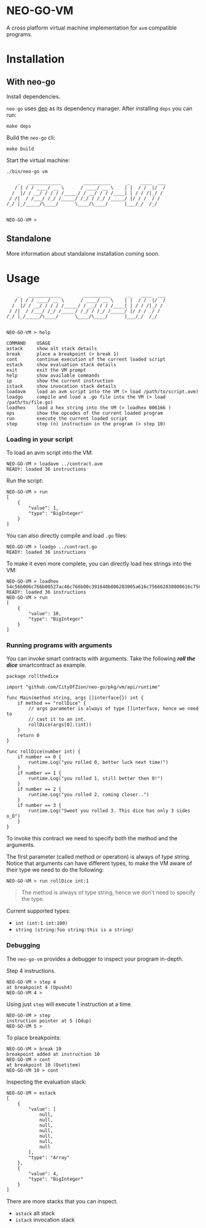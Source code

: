 # NEO-GO-VM

A cross platform virtual machine implementation for `avm` compatible programs. 

# Installation

## With neo-go
Install dependencies.

`neo-go` uses [dep](https://github.com/golang/dep) as its dependency manager. After installing `deps` you can run:

```
make deps
```

Build the `neo-go` cli:

```
make build
```

Start the virtual machine:

```
./bin/neo-go vm
```

```
    _   ____________        __________      _    ____  ___
   / | / / ____/ __ \      / ____/ __ \    | |  / /  |/  /
  /  |/ / __/ / / / /_____/ / __/ / / /____| | / / /|_/ /
 / /|  / /___/ /_/ /_____/ /_/ / /_/ /_____/ |/ / /  / /
/_/ |_/_____/\____/      \____/\____/      |___/_/  /_/


NEO-GO-VM >
```

## Standalone
More information about standalone installation coming soon.

# Usage

```
    _   ____________        __________      _    ____  ___
   / | / / ____/ __ \      / ____/ __ \    | |  / /  |/  /
  /  |/ / __/ / / / /_____/ / __/ / / /____| | / / /|_/ /
 / /|  / /___/ /_/ /_____/ /_/ / /_/ /_____/ |/ / /  / /
/_/ |_/_____/\____/      \____/\____/      |___/_/  /_/


NEO-GO-VM > help

COMMAND    USAGE
astack     show alt stack details
break      place a breakpoint (> break 1)
cont       continue execution of the current loaded script
estack     show evaluation stack details
exit       exit the VM prompt
help       show available commands
ip         show the current instruction
istack     show invocation stack details
loadavm    load an avm script into the VM (> load /path/to/script.avm)
loadgo     compile and load a .go file into the VM (> load /path/to/file.go)
loadhex    load a hex string into the VM (> loadhex 006166 )
ops        show the opcodes of the current loaded program
run        execute the current loaded script
step       step (n) instruction in the program (> step 10)
```

### Loading in your script

To load an avm script into the VM:

```
NEO-GO-VM > loadavm ../contract.avm
READY: loaded 36 instructions
```

Run the script:

```
NEO-GO-VM > run
[
    {
        "value": 1,
        "type": "BigInteger"
    }
]
```

You can also directly compile and load `.go` files:

```
NEO-GO-VM > loadgo ../contract.go
READY: loaded 36 instructions
```

To make it even more complete, you can directly load hex strings into the VM:

```
NEO-GO-VM > loadhex 54c56b006c766b00527ac46c766b00c391640b006203005a616c756662030000616c7566
READY: loaded 36 instructions
NEO-GO-VM > run
[
    {
        "value": 10,
        "type": "BigInteger"
    }
]

```

### Running programs with arguments
You can invoke smart contracts with arguments. Take the following ***roll the dice*** smartcontract as example. 

```
package rollthedice

import "github.com/CityOfZion/neo-go/pkg/vm/api/runtime"

func Main(method string, args []interface{}) int {
    if method == "rollDice" {
        // args parameter is always of type []interface, hence we need to 
        // cast it to an int.
        rollDice(args[0].(int))
    }
    return 0
}

func rollDice(number int) {
    if number == 0 {
        runtime.Log("you rolled 0, better luck next time!")
    }
    if number == 1 {
        runtime.Log("you rolled 1, still better then 0!")
    }
    if number == 2 {
        runtime.Log("you rolled 2, coming closer..") 
    }
    if number == 3 {
        runtime.Log("Sweet you rolled 3. This dice has only 3 sides o_O")
    }
}
```

To invoke this contract we need to specify both the method and the arguments.

The first parameter (called method or operation) is always of type string. Notice that arguments can have different types, to make the VM aware of their type we need to do the following:

```
NEO-GO-VM > run rollDice int:1
```

> The method is always of type string, hence we don't need to specify the type.

Current supported types:
- `int (int:1 int:100)`
- `string (string:foo string:this is a string)` 

### Debugging
The `neo-go-vm` provides a debugger to inspect your program in-depth.

Step 4 instructions.

```
NEO-GO-VM > step 4
at breakpoint 4 (Opush4)
NEO-GO-VM 4 >
```

Using just `step` will execute 1 instruction at a time.

```
NEO-GO-VM > step
instruction pointer at 5 (Odup)
NEO-GO-VM 5 >
```

To place breakpoints:

```
NEO-GO-VM > break 10
breakpoint added at instruction 10
NEO-GO-VM > cont
at breakpoint 10 (Osetitem)
NEO-GO-VM 10 > cont
```

Inspecting the evaluation stack:

```
NEO-GO-VM > estack
[
    {
        "value": [
            null,
            null,
            null,
            null,
            null,
            null,
            null
        ],
        "type": "Array"
    },
    {
        "value": 4,
        "type": "BigInteger"
    }
]
```

There are more stacks that you can inspect.
- `astack` alt stack
- `istack` invocation stack

